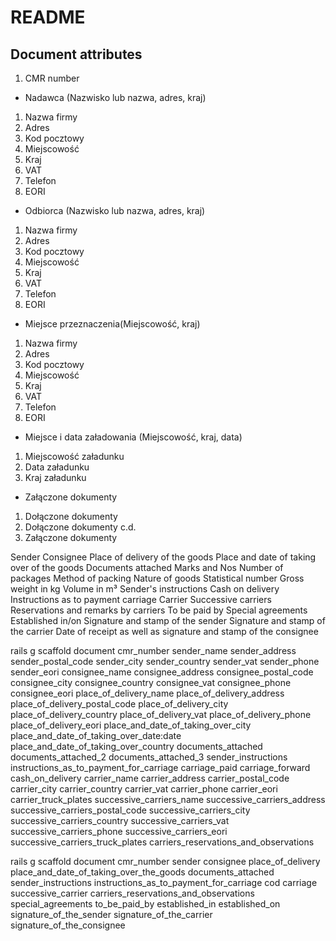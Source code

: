 # README

Document attributes
---

1. CMR number

- Nadawca (Nazwisko lub nazwa, adres, kraj)
1. Nazwa firmy
2. Adres
3. Kod pocztowy
4. Miejscowość
5. Kraj
6. VAT
7. Telefon
8. EORI

- Odbiorca (Nazwisko lub nazwa, adres, kraj)
1. Nazwa firmy
2. Adres
3. Kod pocztowy
4. Miejscowość
5. Kraj
6. VAT
7. Telefon
8. EORI

- Miejsce przeznaczenia(Miejscowość, kraj)
1. Nazwa firmy
2. Adres
3. Kod pocztowy
4. Miejscowość
5. Kraj
6. VAT
7. Telefon
8. EORI

- Miejsce i data załadowania (Miejscowość, kraj, data)
1. Miejscowość załadunku
2. Data załadunku
3. Kraj załadunku

- Załączone dokumenty
1. Dołączone dokumenty
2. Dołączone dokumenty c.d.
3. Załączone dokumenty

Sender
Consignee
Place of delivery of the goods
Place and date of taking over of the goods
Documents attached
Marks and Nos
Number of packages
Method of packing
Nature of goods
Statistical number
Gross weight in kg
Volume in m³
Sender's instructions
Cash on delivery
Instructions as to payment carriage
Carrier
Successive carriers
Reservations and remarks by carriers
To be paid by
Special agreements
Established in/on
Signature and stamp of the sender
Signature and stamp of the carrier
Date of receipt as well as signature and stamp of the consignee


rails g scaffold document cmr_number sender_name sender_address sender_postal_code sender_city sender_country sender_vat sender_phone sender_eori
                                     consignee_name consignee_address consignee_postal_code consignee_city consignee_country consignee_vat consignee_phone consignee_eori
                                     place_of_delivery_name place_of_delivery_address place_of_delivery_postal_code place_of_delivery_city place_of_delivery_country place_of_delivery_vat place_of_delivery_phone place_of_delivery_eori
                                     place_and_date_of_taking_over_city place_and_date_of_taking_over_date:date place_and_date_of_taking_over_country
                                     documents_attached documents_attached_2 documents_attached_3
                                     sender_instructions
                                     instructions_as_to_payment_for_carriage carriage_paid carriage_forward
                                     cash_on_delivery
                                     carrier_name carrier_address carrier_postal_code carrier_city carrier_country carrier_vat carrier_phone carrier_eori carrier_truck_plates
                                     successive_carriers_name successive_carriers_address successive_carriers_postal_code successive_carriers_city successive_carriers_country successive_carriers_vat successive_carriers_phone successive_carriers_eori successive_carriers_truck_plates
                                     carriers_reservations_and_observations



rails g scaffold document cmr_number sender consignee place_of_delivery place_and_date_of_taking_over_the_goods documents_attached sender_instructions instructions_as_to_payment_for_carriage cod carriage successive_carrier carriers_reservations_and_observations special_agreements to_be_paid_by established_in established_on signature_of_the_sender signature_of_the_carrier signature_of_the_consignee